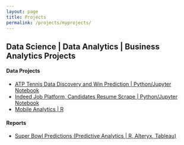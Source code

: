 ```yaml
---
layout: page
title: Projects
permalink: /projects/myprojects/
---
```


## Data Science | Data Analytics | Business Analytics Projects


#### Data Projects

* [ATP Tennis Data Discovery and Win Prediction | Python/Jupyter Notebook](ATP_data_project.ipynb)
* [Indeed Job Platform, Candidates Resume Scrape | Python/Jupyter Notebook]()
* [Mobile Analytics | R]()

#### Reports
* [Super Bowl Predictions (Predictive Analytics | R, Alteryx, Tableau)]()



